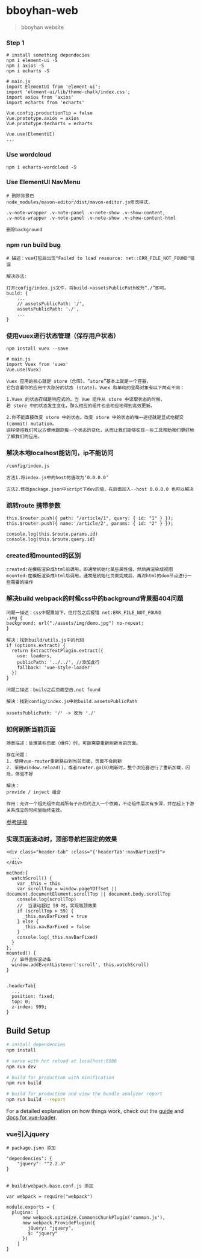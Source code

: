 # bboyhan-web

> bboyhan website

### Step 1

```
# install something dependecies
npm i element-ui -S
npm i axios -S
npm i echarts -S

# main.js
import ElementUI from 'element-ui';
import 'element-ui/lib/theme-chalk/index.css';
import axios from 'axios'
import echarts from 'echarts'

Vue.config.productionTip = false
Vue.prototype.axios = axios
Vue.prototype.$echarts = echarts

Vue.use(ElementUI)
...

```
### Use wordcloud
```
npm i echarts-wordcloud -S
```

### Use ElementUI NavMenu

```
# 删除背景色
node_modules/mavon-editor/dist/mavon-editor.js修改样式，

.v-note-wrapper .v-note-panel .v-note-show .v-show-content,
.v-note-wrapper .v-note-panel .v-note-show .v-show-content-html

删除background

```

### npm run build bug

```
# 描述：vue打包后出现"Failed to load resource: net::ERR_FILE_NOT_FOUND"错误

解决办法:

打开config/index.js文件，将build->assetsPublicPath改为“./”即可。
build: {
    ...
    // assetsPublicPath: '/',
    assetsPublicPath: './',
    ...
}
```

### 使用vuex进行状态管理（保存用户状态）

```
npm install vuex --save

# main.js
import Vuex from 'vuex'
Vue.use(Vuex)

Vuex 应用的核心就是 store（仓库）。“store”基本上就是一个容器，
它包含着你的应用中大部分的状态 (state)。Vuex 和单纯的全局对象有以下两点不同：

1.Vuex 的状态存储是响应式的。当 Vue 组件从 store 中读取状态的时候，
若 store 中的状态发生变化，那么相应的组件也会相应地得到高效更新。

2.你不能直接改变 store 中的状态。改变 store 中的状态的唯一途径就是显式地提交 (commit) mutation。
这样使得我们可以方便地跟踪每一个状态的变化，从而让我们能够实现一些工具帮助我们更好地了解我们的应用。

```

### 解决本地localhost能访问，ip不能访问

```
/config/index.js

方法1.将index.js中的host的值改为‘0.0.0.0’

方法2.修改package.json中script下dev的值，在后面加入--host 0.0.0.0 也可以解决
```

### 跳转route 携带参数
```
this.$router.push({ path: "/article/1", query: { id: "1" } });
this.$router.push({ name:'/article/2', params: { id: "2" } });

console.log(this.$route.params.id)
console.log(this.$route.query.id)
```
### created和mounted的区别
```
created:在模板渲染成html前调用，即通常初始化某些属性值，然后再渲染成视图
mounted:在模板渲染成html后调用，通常是初始化页面完成后，再对html的dom节点进行一些需要的操作
```

### 解决build webpack的时候css中的background背景图404问题
```
问题一描述：css中配置如下，但打包之后报错 net:ERR_FILE_NOT_FOUND
.img {
background: url("./assets/img/demo.jpg") no-repeat;
}

解决：找到build/utils.js中的代码
if (options.extract) {
  return ExtractTextPlugin.extract({
    use: loaders,
    publicPath: '../../', //添加此行
    fallback: 'vue-style-loader'
  })
}

问题二描述：build之后页面空白,not found

解决：找到config/index.js中的build.assetsPublicPath

assetsPublicPath: '/' -> 改为 './'
```

### 如何刷新当前页面
```
场景描述：处理某些页面（组件）时，可能需要重新刷新当前页面。

存在问题：
1. 使用vue-router重新路由到当前页面，页面不会刷新
2. 采用window.reload()，或者router.go(0)刷新时，整个浏览器进行了重新加载，闪烁，体验不好

解决：
provide / inject 组合

作用：允许一个祖先组件向其所有子孙后代注入一个依赖，不论组件层次有多深，并在起上下游关系成立的时间里始终生效。

```
[参考链接](https://www.cnblogs.com/yinn/p/9056731.html)

### 实现页面滚动时，顶部导航栏固定的效果
```
<div class="header-tab" :class="{'headerTab':navBarFixed}">
  ...
</div>

method:{
  watchScroll() {
    var _this = this
    var scrollTop = window.pageYOffset || document.documentElement.scrollTop || document.body.scrollTop
    console.log(scrollTop)
    //  当滚动超过 59 时，实现吸顶效果
    if (scrollTop > 59) {
      _this.navBarFixed = true
    } else {
      _this.navBarFixed = false
    }
    console.log(_this.navBarFixed)
  }
},
mounted() {
  // 事件监听滚动条
  window.addEventListener('scroll', this.watchScroll)
}


.headerTab{
  ...
  position: fixed;
  top: 0;
  z-index: 999;
}
```


## Build Setup
``` bash
# install dependencies
npm install

# serve with hot reload at localhost:8080
npm run dev

# build for production with minification
npm run build

# build for production and view the bundle analyzer report
npm run build --report
```

For a detailed explanation on how things work, check out the [guide](http://vuejs-templates.github.io/webpack/) and [docs for vue-loader](http://vuejs.github.io/vue-loader).

### vue引入jquery

```
# package.json 添加

"dependencies": {
    "jquery": "^2.2.3"
}


# build/webpack.base.conf.js 添加

var webpack = require("webpack")

module.exports = {
  plugins: [
      new webpack.optimize.CommonsChunkPlugin('common.js'),
      new webpack.ProvidePlugin({
        jQuery: "jquery",
        $: "jquery"
      })
    ]
}
```
